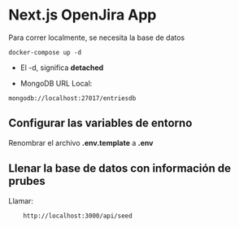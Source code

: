 # Next.js OpenJira App
Para correr localmente, se necesita la base de datos

```
docker-compose up -d
```

* El -d, significa __detached__

* MongoDB URL Local:
```
mongodb://localhost:27017/entriesdb
```
## Configurar las variables de entorno
Renombrar el archivo __.env.template__ a __.env__

## Llenar la base de datos con información de prubes

Llamar:
```
    http://localhost:3000/api/seed
```